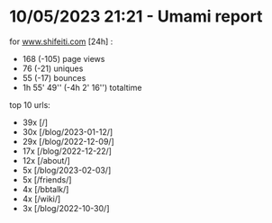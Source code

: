 # 10/05/2023 21:21 - Umami report
for www.shifeiti.com [24h] :

 - 168 (-105) page views
 - 76 (-21) uniques
 - 55 (-17) bounces
 - 1h 55' 49'' (-4h 2' 16'') totaltime


top 10 urls:
 - 39x [/]
 - 30x [/blog/2023-01-12/]
 - 29x [/blog/2022-12-09/]
 - 17x [/blog/2022-12-22/]
 - 12x [/about/]
 - 5x [/blog/2023-02-03/]
 - 5x [/friends/]
 - 4x [/bbtalk/]
 - 4x [/wiki/]
 - 3x [/blog/2022-10-30/]


